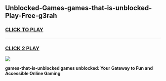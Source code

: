 
## Unblocked-Games-games-that-is-unblocked-Play-Free-g3rah
<h3>
<a href="https://premium76.site?title=games-that-is-unblocked&ref=23A">CLICK TO PLAY</a></h3>
<hr>

<h3>
<a href="https://premium76.site?title=games-that-is-unblocked&ref=23A">CLICK 2 PLAY</a>
  
</h3>

<a href="https://premium76.site?title=games-that-is-unblocked&ref=23A"><img src="https://clearcache.store/games.png"></a>


**games-that-is-unblocked games unblocked: Your Gateway to Fun and Accessible Online Gaming**
